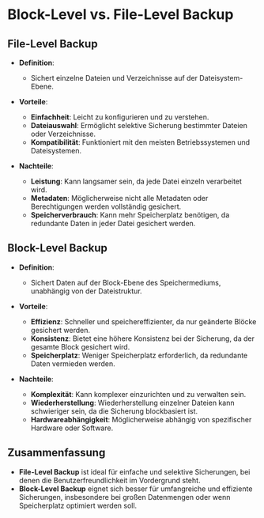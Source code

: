 # Block-Level vs. File-Level Backup

## File-Level Backup

- **Definition**: 
  - Sichert einzelne Dateien und Verzeichnisse auf der Dateisystem-Ebene.
  
- **Vorteile**:
  - **Einfachheit**: Leicht zu konfigurieren und zu verstehen.
  - **Dateiauswahl**: Ermöglicht selektive Sicherung bestimmter Dateien oder Verzeichnisse.
  - **Kompatibilität**: Funktioniert mit den meisten Betriebssystemen und Dateisystemen.

- **Nachteile**:
  - **Leistung**: Kann langsamer sein, da jede Datei einzeln verarbeitet wird.
  - **Metadaten**: Möglicherweise nicht alle Metadaten oder Berechtigungen werden vollständig gesichert.
  - **Speicherverbrauch**: Kann mehr Speicherplatz benötigen, da redundante Daten in jeder Datei gesichert werden.

## Block-Level Backup

- **Definition**: 
  - Sichert Daten auf der Block-Ebene des Speichermediums, unabhängig von der Dateistruktur.
  
- **Vorteile**:
  - **Effizienz**: Schneller und speichereffizienter, da nur geänderte Blöcke gesichert werden.
  - **Konsistenz**: Bietet eine höhere Konsistenz bei der Sicherung, da der gesamte Block gesichert wird.
  - **Speicherplatz**: Weniger Speicherplatz erforderlich, da redundante Daten vermieden werden.

- **Nachteile**:
  - **Komplexität**: Kann komplexer einzurichten und zu verwalten sein.
  - **Wiederherstellung**: Wiederherstellung einzelner Dateien kann schwieriger sein, da die Sicherung blockbasiert ist.
  - **Hardwareabhängigkeit**: Möglicherweise abhängig von spezifischer Hardware oder Software.

## Zusammenfassung

- **File-Level Backup** ist ideal für einfache und selektive Sicherungen, bei denen die Benutzerfreundlichkeit im Vordergrund steht.
- **Block-Level Backup** eignet sich besser für umfangreiche und effiziente Sicherungen, insbesondere bei großen Datenmengen oder wenn Speicherplatz optimiert werden soll.
